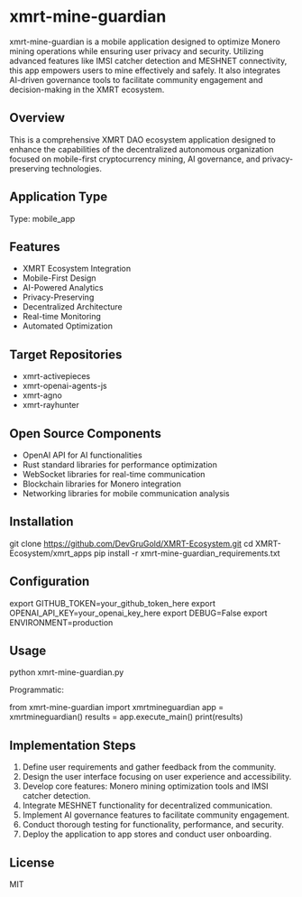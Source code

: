 # xmrt-mine-guardian

xmrt-mine-guardian is a mobile application designed to optimize Monero mining operations while ensuring user privacy and security. Utilizing advanced features like IMSI catcher detection and MESHNET connectivity, this app empowers users to mine effectively and safely. It also integrates AI-driven governance tools to facilitate community engagement and decision-making in the XMRT ecosystem.

## Overview

This is a comprehensive XMRT DAO ecosystem application designed to enhance the capabilities of the decentralized autonomous organization focused on mobile-first cryptocurrency mining, AI governance, and privacy-preserving technologies.

## Application Type

Type: mobile_app

## Features

- XMRT Ecosystem Integration
- Mobile-First Design
- AI-Powered Analytics
- Privacy-Preserving
- Decentralized Architecture
- Real-time Monitoring
- Automated Optimization

## Target Repositories

- xmrt-activepieces
- xmrt-openai-agents-js
- xmrt-agno
- xmrt-rayhunter

## Open Source Components

- OpenAI API for AI functionalities
- Rust standard libraries for performance optimization
- WebSocket libraries for real-time communication
- Blockchain libraries for Monero integration
- Networking libraries for mobile communication analysis

## Installation

git clone https://github.com/DevGruGold/XMRT-Ecosystem.git
cd XMRT-Ecosystem/xmrt_apps
pip install -r xmrt-mine-guardian_requirements.txt

## Configuration

export GITHUB_TOKEN=your_github_token_here
export OPENAI_API_KEY=your_openai_key_here
export DEBUG=False
export ENVIRONMENT=production

## Usage

python xmrt-mine-guardian.py

Programmatic:

from xmrt-mine-guardian import xmrtmineguardian
app = xmrtmineguardian()
results = app.execute_main()
print(results)

## Implementation Steps

1. Define user requirements and gather feedback from the community.
2. Design the user interface focusing on user experience and accessibility.
3. Develop core features: Monero mining optimization tools and IMSI catcher detection.
4. Integrate MESHNET functionality for decentralized communication.
5. Implement AI governance features to facilitate community engagement.
6. Conduct thorough testing for functionality, performance, and security.
7. Deploy the application to app stores and conduct user onboarding.

## License

MIT
